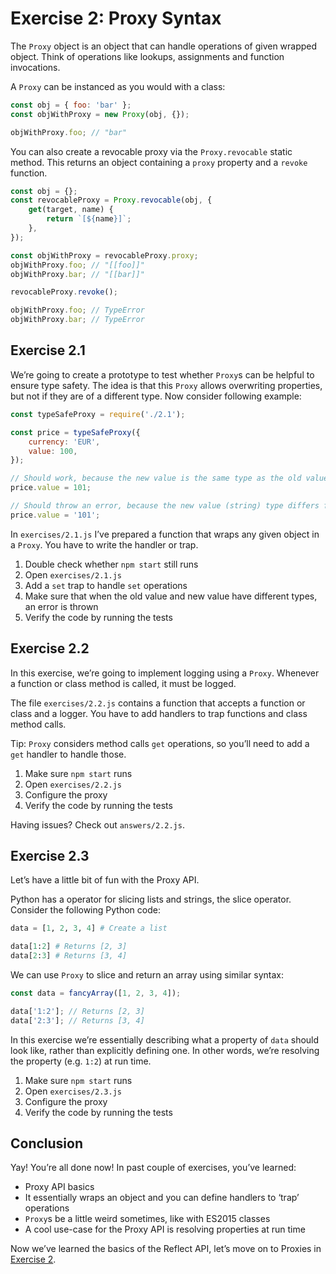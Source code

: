 # Exercise 2: Proxy Syntax

The `Proxy` object is an object that can handle operations of given wrapped object. Think of operations like lookups, assignments and function invocations.

A `Proxy` can be instanced as you would with a class:

```js
const obj = { foo: 'bar' };
const objWithProxy = new Proxy(obj, {});

objWithProxy.foo; // "bar"
```

You can also create a revocable proxy via the `Proxy.revocable` static method. This returns an object containing a `proxy` property and a `revoke` function.

```js
const obj = {};
const revocableProxy = Proxy.revocable(obj, {
    get(target, name) {
        return `[${name}]`;
    },
});

const objWithProxy = revocableProxy.proxy;
objWithProxy.foo; // "[[foo]]"
objWithProxy.bar; // "[[bar]]"

revocableProxy.revoke();

objWithProxy.foo; // TypeError
objWithProxy.bar; // TypeError
```

## Exercise 2.1

We’re going to create a prototype to test whether `Proxy`s can be helpful to ensure type safety. The idea is that this `Proxy` allows overwriting properties, but not if they are of a different type. Now consider following example:

```js
const typeSafeProxy = require('./2.1');

const price = typeSafeProxy({
    currency: 'EUR',
    value: 100,
});

// Should work, because the new value is the same type as the old value (number)
price.value = 101;

// Should throw an error, because the new value (string) type differs from the old value (number)
price.value = '101';
```

In `exercises/2.1.js` I’ve prepared a function that wraps any given object in a `Proxy`. You have to write the handler or trap.

1. Double check whether `npm start` still runs
2. Open `exercises/2.1.js`
3. Add a `set` trap to handle `set` operations
4. Make sure that when the old value and new value have different types, an error is thrown
5. Verify the code by running the tests

## Exercise 2.2

In this exercise, we’re going to implement logging using a `Proxy`. Whenever a function or class method is called, it must be logged.

The file `exercises/2.2.js` contains a function that accepts a function or class and a logger. You have to add handlers to trap functions and class method calls.

Tip: `Proxy` considers method calls `get` operations, so you’ll need to add a `get` handler to handle those.

1. Make sure `npm start` runs
2. Open `exercises/2.2.js`
3. Configure the proxy
4. Verify the code by running the tests

Having issues? Check out `answers/2.2.js`.

## Exercise 2.3

Let’s have a little bit of fun with the Proxy API.

Python has a operator for slicing lists and strings, the slice operator. Consider the following Python code:

```py
data = [1, 2, 3, 4] # Create a list

data[1:2] # Returns [2, 3]
data[2:3] # Returns [3, 4]
```

We can use `Proxy` to slice and return an array using similar syntax:

```js
const data = fancyArray([1, 2, 3, 4]);

data['1:2']; // Returns [2, 3]
data['2:3']; // Returns [3, 4]
```

In this exercise we’re essentially describing what a property of `data` should look like, rather than explicitly defining one. In other words, we’re resolving the property (e.g. `1:2`) at run time.

1. Make sure `npm start` runs
2. Open `exercises/2.3.js`
3. Configure the proxy
4. Verify the code by running the tests

## Conclusion

Yay! You’re all done now! In past couple of exercises, you’ve learned:

- Proxy API basics
- It essentially wraps an object and you can define handlers to ‘trap’ operations
- `Proxy`s be a little weird sometimes, like with ES2015 classes
- A cool use-case for the Proxy API is resolving properties at run time

Now we’ve learned the basics of the Reflect API, let’s move on to Proxies in [Exercise 2](/exercises/2.md).
